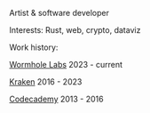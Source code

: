Artist & software developer

Interests: Rust, web, crypto, dataviz

Work history:

[Wormhole Labs](https://wormhole.com) 2023 - current

[Kraken](https://kraken.com) 2016 - 2023

[Codecademy](https://codecademy.com) 2013 - 2016
